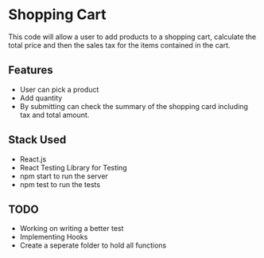 # Shopping Cart

This code will allow a user to add products to a
shopping cart, calculate the total price and then the sales tax for the items contained
in the cart.

## Features

- User can pick a product
- Add quantity
- By submitting can check the summary of the shopping card including tax and total amount.

## Stack Used

- React.js
- React Testing Library for Testing
- npm start to run the server
- npm test to run the tests

## TODO

- Working on writing a better test
- Implementing Hooks
- Create a seperate folder to hold all functions
